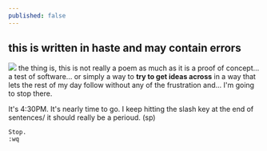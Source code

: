 ```yaml
---
published: false
---
```


## this is written in haste and may contain errors
![](/_posts/dark_beard_train.jpg)
the thing is, this is not really a poem as much as it is a proof of concept... a test of software... or simply a way to **try to get ideas across** in a way that lets the rest of my day follow without any of the frustration and... I'm going to stop there.

It's 4:30PM.
It's nearly time to go.
I keep hitting the slash key at the end of sentences/
	it should really be a perioud. (sp)
    
    Stop. 
    :wq


